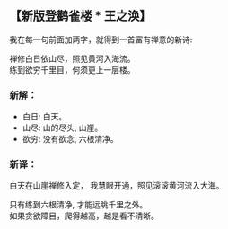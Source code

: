 ## 【新版登鹳雀楼 * 王之涣】

我在每一句前面加两字，就得到一首富有禅意的新诗:

禅修白日依山尽，照见黄河入海流。\
练到欲穷千里目，何须更上一层楼。

### 新解：
- 白日: 白天。
- 山尽: 山的尽头, 山崖。
- 欲穷: 没有欲念, 六根清净。

### 新译：

白天在山崖禅修入定，
我慧眼开通，照见滚滚黄河流入大海。

只有练到六根清净, 才能远眺千里之外。\
如果贪欲障目，爬得越高，越是看不清晰。
